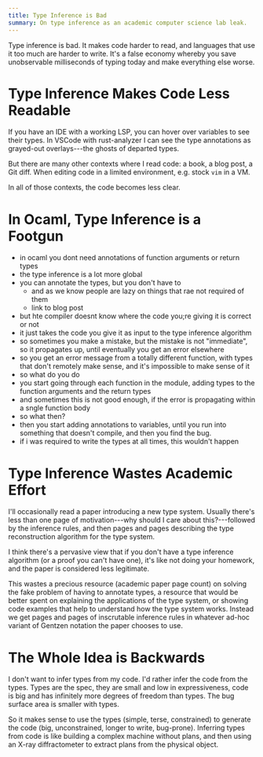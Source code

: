 ```yaml
---
title: Type Inference is Bad
summary: On type inference as an academic computer science lab leak.
---
```


Type inference is bad. It makes code harder to read, and languages that use it
too much are harder to write. It's a false economy whereby you save unobservable
milliseconds of typing today and make everything else worse.

# Type Inference Makes Code Less Readable

If you have an IDE with a working LSP, you can hover over variables to see their
types. In VSCode with rust-analyzer I can see the type annotations as grayed-out
overlays---the ghosts of departed types.

But there are many other contexts where I read code: a book, a blog post, a Git
diff. When editing code in a limited environment, e.g. stock `vim` in a VM.

In all of those contexts, the code becomes less clear.

# In Ocaml, Type Inference is a Footgun

- in ocaml you dont need annotations of function arguments or return types
- the type inference is a lot more global
- you can annotate the types, but you don't have to
  - and as we know people are lazy on things that rae not required of them
  - link to blog post
- but hte compiler doesnt know where the code you;re giving it is correct or
  not
- it just takes the code you give it as input to the type inference algorithm
- so sometimes you make a mistake, but the mistake is not "immediate", so it
  propagates up, until eventually you get an error elsewhere
- so you get an error message from a totally different function, with types
  that don't remotely make sense, and it's impossible to make sense of it
- so what do you do
- you start going through each function in the module, adding types to the
  function arguments and the return types
- and sometimes this is not good enough, if the error is propagating within a
  sngle function body
- so what then?
- then you start adding annotations to variables, until you run into something
  that doesn't compile, and then you find the bug.
- if i was required to write the types at all times, this wouldn't happen

# Type Inference Wastes Academic Effort

I'll occasionally read a paper introducing a new type system. Usually there's
less than one page of motivation---why should I care about this?---followed by
the inference rules, and then pages and pages describing the type reconstruction
algorithm for the type system.

I think there's a pervasive view that if you don't have a type inference
algorithm (or a proof you can't have one), it's like not doing your homework,
and the paper is considered less legitimate.

This wastes a precious resource (academic paper page count) on solving the fake
problem of having to annotate types, a resource that would be better spent on
explaining the applications of the type system, or showing code examples that
help to understand how the type system works. Instead we get pages and pages
of inscrutable inference rules in whatever ad-hoc variant of Gentzen notation
the paper chooses to use.

# The Whole Idea is Backwards

I don't want to infer types from my code. I'd rather infer the code from the
types. Types are the spec, they are small and low in expressiveness, code is
big and has infinitely more degrees of freedom than types. The bug surface area
is smaller with types.

So it makes sense to use the types (simple, terse, constrained) to generate the
code (big, unconstrained, longer to write, bug-prone). Inferring types from code
is like building a complex machine without plans, and then using an X-ray
diffractometer to extract plans from the physical object.
